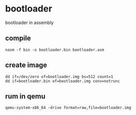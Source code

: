 # bootloader

bootloader in assembly

## compile
    nasm -f bin -o bootloader.bin bootloader.asm

## create image
    dd if=/dev/zero of=bootloader.img bs=512 count=1
    dd if=bootloader.bin of=bootloader.img conv=notrunc

## rum in qemu
    qemu-system-x86_64 -drive format=raw,file=bootloader.img


